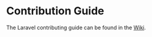 # Contribution Guide

The Laravel contributing guide can be found in the [Wiki](https://github.com/KinoriTech/soyokaze/wiki/contributions).

